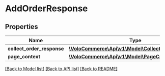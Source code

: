 # AddOrderResponse

## Properties
Name | Type | Description | Notes
------------ | ------------- | ------------- | -------------
**collect_order_response** | [**\VoloCommerce\Api\v1\Model\CollectOrderResponse[]**](CollectOrderResponse.md) |  | [optional] 
**page_context** | [**\VoloCommerce\Api\v1\Model\PageContext**](PageContext.md) |  | [optional] 

[[Back to Model list]](../README.md#documentation-for-models) [[Back to API list]](../README.md#documentation-for-api-endpoints) [[Back to README]](../README.md)


